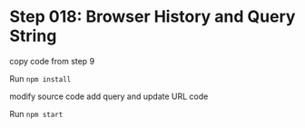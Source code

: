 # Step 018: Browser History and Query String

copy code from step 9

Run `npm install`

modify source code add query and update URL code

Run `npm start`
